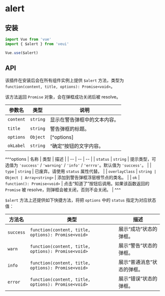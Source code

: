 # alert

## 安装

```js
import Vue from 'vue'
import { $alert } from 'veui'

Vue.use($alert)
```

## API

该插件在安装后会在所有组件实例上提供 `$alert` 方法，类型为 `function(content, title, options): Promise<void>`。

该方法返回 `Promise` 对象，会在弹框成功关闭后被 resolve。

| 参数名 | 类型 | 说明 |
| -- | -- | -- |
| `content` | `string` | 显示在警告弹框中的文本内容。 |
| `title` | `string` | 警告弹框的标题。 |
| `options` | `Object` | [^options] |
| `okLabel` | `string` | “确定”按钮的文字内容。 |

^^^options
| 名称 | 类型 | 描述 |
| -- | -- | -- |
| `status` | `string` | 提示类型，可选值为 `'success'` / `'warning'` / `'info'` / `'errro'`。默认值为 `'success'`。 |
| `type` | `string` |  已废弃。请使用 `status` 属性代替。 |
| `overlayClass` | `string | Object | Array<string>` | 添加到警告弹框浮层根节点的类名。 |
| `ok` | `function(): Promise<void>` | 点击“知道了”按钮后调用。如果该函数返回的 `Promise` 被 resolve，则弹框会被关闭，否则不会关闭。 |
^^^

`$alert` 方法上还提供如下快捷方法，将把 `options` 中的 `status` 指定为对应状态值：

| 方法名 | 类型 | 描述 |
| -- | -- | -- |
| `success` | `function(content, title, options): Promise<void>` | 展示“成功”状态的弹框。 |
| `warn` | `function(content, title, options): Promise<void>` | 展示“警告”状态的弹框。 |
| `info` | `function(content, title, options): Promise<void>` | 展示“普通消息”状态的弹框。 |
| `error` | `function(content, title, options): Promise<void>` | 展示“错误”状态的弹框。 |
